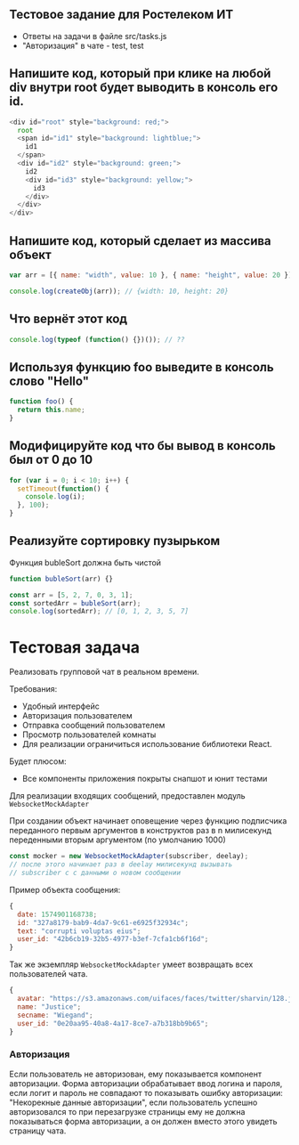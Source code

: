 ## Тестовое задание для Ростелеком ИТ

* Ответы на задачи в файле src/tasks.js
* "Авторизация" в чате - test, test

## Напишите код, который при клике на любой div внутри root будет выводить в консоль его id.

```javascript
<div id="root" style="background: red;">
  root
  <span id="id1" style="background: lightblue;">
    id1
  </span>
  <div id="id2" style="background: green;">
    id2
    <div id="id3" style="background: yellow;">
      id3
    </div>
  </div>
</div>
```

## Напишите код, который сделает из массива объект

```javascript
var arr = [{ name: "width", value: 10 }, { name: "height", value: 20 }];

console.log(createObj(arr)); // {width: 10, height: 20}
```

## Что вернёт этот код

```javascript
console.log(typeof (function() {})()); // ??
```

## Используя функцию foo выведите в консоль слово "Hello"

```javascript
function foo() {
  return this.name;
}
```

## Модифицируйте код что бы вывод в консоль был от 0 до 10

```javascript
for (var i = 0; i < 10; i++) {
  setTimeout(function() {
    console.log(i);
  }, 100);
}
```

## Реализуйте сортировку пузырьком

Функция bubleSort должна быть чистой

```javascript
function bubleSort(arr) {}

const arr = [5, 2, 7, 0, 3, 1];
const sortedArr = bubleSort(arr);
console.log(sortedArr); // [0, 1, 2, 3, 5, 7]
```

# Тестовая задача

Реализовать групповой чат в реальном времени.

Требования:

- Удобный интерфейс
- Авторизация пользователем
- Отправка сообщений пользователем
- Просмотр пользователей комнаты
- Для реализации ограничиться использование библиотеки  React.

Будет плюсом:

* Все компоненты приложения покрыты снапшот и юнит тестами

Для реализации входящих сообщений, предоставлен модуль `WebsocketMockAdapter`

При создании объект начинает оповещение через функцию подписчика переданного первым аргументов в конструктов раз в n милисекунд переденными вторым аргументом (по умолчанию 1000)

```javascript
const mocker = new WebsocketMockAdapter(subscriber, deelay);
// после этого начинает раз в deelay милисекунд вызывать
// subscriber c с данными о новом сообщении
```

Пример объекта сообщения:

```javascript
{
  date: 1574901168738;
  id: "327a8179-bab9-4da7-9c61-e6925f32934c";
  text: "corrupti voluptas eius";
  user_id: "42b6cb19-32b5-4977-b3ef-7cfa1cb6f16d";
}
```

Так же экземпляр `WebsocketMockAdapter` умеет возвращать всех пользователей чата.

```javascript
{
  avatar: "https://s3.amazonaws.com/uifaces/faces/twitter/sharvin/128.jpg";
  name: "Justice";
  secname: "Wiegand";
  user_id: "0e20aa95-40a8-4a17-8ce7-a7b318bb9b65";
}
```

### Авторизация
Если пользователь не авторизован, ему показывается компонент авторизации.
Форма авторизации обрабатывает ввод логина и пароля, если логит и пароль не совпадают то 
показывать ошибку авторизации: "Некорекные данные авторизации", если пользователь успешно
авторизовался то при перезагрузке страницы ему не должна показываться форма авторизации, а он должен вместо этого увидеть страницу чата.
